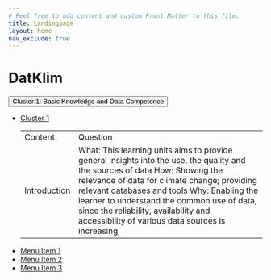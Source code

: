 ```yaml
---
# Feel free to add content and custom Front Matter to this file.
title: Landingpage
layout: home
nav_exclude: true
---
```

# DatKlim

<div class="dropdown">
 <button id= "dropdown-trigger" class="dropdown-trigger btn btn-primary">Cluster 1: Basic Knowledge and Data Competence</button>
 <ul id= "dropdown-menu" class="dropdown-menu">
    <li><a href ="#"> Cluster 1 </a>
        <table>
            <tr>
                <td>Content </td>
                <td> Question </td>
            </tr>
            <tr>
                <td> Introduction </td>
                <td> What: This learning units aims to provide general  insights  into  the  use,  the  quality and the sources of data  How:  Showing  the  relevance  of  data  for      climate change; providing relevant databases and tools Why: Enabling the learner to  understand the common use of data, since the reliability,  availability  and  accessibility  of various data sources is increasing,  </td>
            </tr>
        </table>
    </li>
    <li><a href="#">Menu Item 1</a></li>
    <li><a href="#">Menu Item 2</a></li>
    <li><a href="#">Menu Item 3</a></li>
 </ul>
</div>


<script>

// Get the dropdown button and dropdown menu

const dropdownTrigger = document.getElementById('dropdown-trigger');

const dropdownMenu = document.getElementById('dropdown-menu');


// Function to close the dropdown menu and open the rest of the information

function toggleDropdownMenu() {

    dropdownMenu.style.
</script>